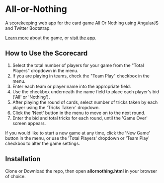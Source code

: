 # All-or-Nothing
A scorekeeping web app for the card game All Or Nothing using AngularJS and Twitter Bootstrap.  

[Learn more](http://allornothingcards.blogspot.com/p/main.html) about the game, or 
[visit the app](http://anisledge.jmarsinc.com/allornothing.html).

## How to Use the Scorecard

1. Select the total number of players for your game from the "Total Players" dropdown in the menu.
2. If you are playing in teams, check the "Team Play" checkbox in the menu.
3. Enter each team or player name into the appropriate field.
4. Use the checkbox underneath the name field to place each player's bid ('All' or 'Nothing').
5. After playing the round of cards, select number of tricks taken by each player using the 'Tricks Taken:' dropdown.
6. Click the 'Next' button in the menu to move on to the next round. 
7. Enter the bid and total tricks for each round, until the 'Game Over' screen appears.

If you would like to start a new game at any time, click the 'New Game' button in the menu, or use the 'Total Players' dropdown or 'Team Play' checkbox to alter the game settings. 

## Installation
Clone or Download the repo, then open **allornothing.html** in your browser of choice. 